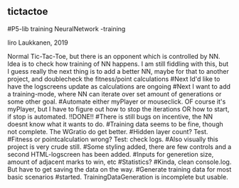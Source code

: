 ## tictactoe
#P5-lib training
NeuralNetwork -training

Iiro Laukkanen, 2019

Normal Tic-Tac-Toe, but there is an opponent which is controlled by NN.
Idea is to check how training of NN happens.
I am still fiddling with this, but I guess really the next thing is to add a better NN, maybe for that to another project, and doublecheck the fitness/point calculations 
#Next Id'd like to have the logscreens update as calculations are ongoing
#Next I want to add a training-mode, where NN can iterate over set amount of generations or some other goal.
    #Automate either myPlayer or mouseclick. OF course it's myPlayer, but I have to figure out how to stop the iterations OR how to start, if stop is automated. !!DONE!!
#There is still bugs on incentive, the NN doesnt know what it wants to do.
    #Training data seems to be fine, though not complete. The WGratio do get better.
    #Hidden layer count? Test.
    #Fitness or pointcalculation wrong? Test: check logs.
#Also visually this project is very crude still.
    #Some styling added, there are few controls and a second HTML-logscreen has been added.
#Inputs for generetion size, amount of adjacent marks to win, etc
#Statistics?
    #Kinda, clean console.log. But have to get saving the data on the way.
#Generate training data for most basic scenarios
    #started. TrainingDataGeneration is incomplete but usable.
